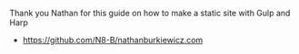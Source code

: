 Thank you Nathan for this guide on how to make a static site with Gulp and Harp

- https://github.com/N8-B/nathanburkiewicz.com